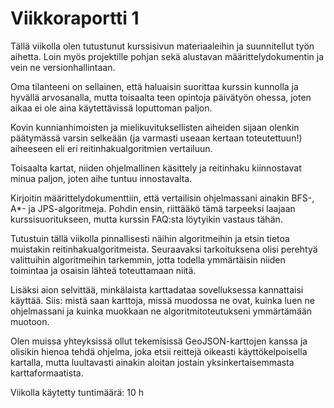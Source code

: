 # Viikkoraportti 1

Tällä viikolla olen tutustunut kurssisivun materiaaleihin ja suunnitellut työn aihetta. Loin myös projektille pohjan sekä alustavan määrittelydokumentin ja vein ne versionhallintaan.

Oma tilanteeni on sellainen, että haluaisin suorittaa kurssin kunnolla ja hyvällä arvosanalla, mutta toisaalta teen opintoja päivätyön ohessa, joten aikaa ei ole aina käytettävissä loputtoman paljon.

Kovin kunnianhimoisten ja mielikuvituksellisten aiheiden sijaan olenkin päätymässä varsin selkeään (ja varmasti useaan kertaan toteutettuun!) aiheeseen eli eri reitinhakualgoritmien vertailuun.

Toisaalta kartat, niiden ohjelmallinen käsittely ja reitinhaku kiinnostavat minua paljon, joten aihe tuntuu innostavalta.

Kirjoitin määrittelydokumenttiin, että vertailisin ohjelmassani ainakin BFS-, A\*- ja JPS-algoritmeja. Pohdin ensin, riittääkö tämä tarpeeksi laajaan kurssisuoritukseen, mutta kurssin FAQ:sta löytyikin vastaus tähän.

Tutustuin tällä viikolla pinnallisesti näihin algoritmeihin ja etsin tietoa muistakin reitinhakualgoritmeista. Seuraavaksi tarkoituksena olisi perehtyä valittuihin algoritmeihin tarkemmin, jotta todella ymmärtäisin niiden toimintaa ja osaisin lähteä toteuttamaan niitä.

Lisäksi aion selvittää, minkälaista karttadataa sovelluksessa kannattaisi käyttää. Siis: mistä saan karttoja, missä muodossa ne ovat, kuinka luen ne ohjelmassani ja kuinka muokkaan ne algoritmitoteutukseni ymmärtämään muotoon.

Olen muissa yhteyksissä ollut tekemisissä GeoJSON-karttojen kanssa ja olisikin hienoa tehdä ohjelma, joka etsii reittejä oikeasti käyttökelpoisella kartalla, mutta luultavasti ainakin aloitan jostain yksinkertaisemmasta karttaformaatista.

Viikolla käytetty tuntimäärä: 10 h
